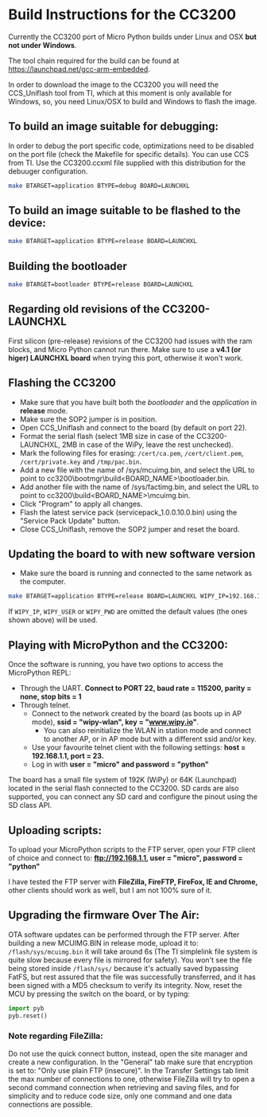 # Build Instructions for the CC3200

Currently the CC3200 port of Micro Python builds under Linux and OSX **but not under Windows**.

The tool chain required for the build can be found at <https://launchpad.net/gcc-arm-embedded>.

In order to download the image to the CC3200 you will need the CCS_Uniflash tool from TI, which at this 
moment is only available for Windows, so, you need Linux/OSX to build and Windows to flash the image.

## To build an image suitable for debugging:

In order to debug the port specific code, optimizations need to be disabled on the 
port file (check the Makefile for specific details). You can use CCS from TI.
Use the CC3200.ccxml file supplied with this distribution for the debuuger configuration. 
```bash
make BTARGET=application BTYPE=debug BOARD=LAUNCHXL
```
## To build an image suitable to be flashed to the device:
```bash
make BTARGET=application BTYPE=release BOARD=LAUNCHXL
```
## Building the bootloader
```bash
make BTARGET=bootloader BTYPE=release BOARD=LAUNCHXL
```

## Regarding old revisions of the CC3200-LAUNCHXL
First silicon (pre-release) revisions of the CC3200 had issues with the ram blocks, and Micro Python cannot run
there. Make sure to use a **v4.1 (or higer) LAUNCHXL board** when trying this port, otherwise it won't work.

## Flashing the CC3200
- Make sure that you have built both the *bootloader* and the *application* in **release** mode.
- Make sure the SOP2 jumper is in position.
- Open CCS_Uniflash and connect to the board (by default on port 22). 
- Format the serial flash (select 1MB size in case of the CC3200-LAUNCHXL, 2MB in case of the WiPy, leave the rest unchecked).
- Mark the following files for erasing: `/cert/ca.pem`, `/cert/client.pem`, `/cert/private.key` and `/tmp/pac.bin`.
- Add a new file with the name of /sys/mcuimg.bin, and select the URL to point to cc3200\bootmgr\build\<BOARD_NAME>\bootloader.bin.
- Add another file with the name of /sys/factimg.bin, and select the URL to point to cc3200\build\<BOARD_NAME>\mcuimg.bin.
- Click "Program" to apply all changes.
- Flash the latest service pack (servicepack_1.0.0.10.0.bin) using the "Service Pack Update" button.
- Close CCS_Uniflash, remove the SOP2 jumper and reset the board.

## Updating the board to with new software version
- Make sure the board is running and connected to the same network as the computer.

```bash
make BTARGET=application BTYPE=release BOARD=LAUNCHXL WIPY_IP=192.168.1.1 WIPY_USER=micro WIPY_PWD=python deploy
```

If `WIPY_IP`, `WIPY_USER` or `WIPY_PWD` are omitted the default values (the ones shown above) will be used.

## Playing with MicroPython and the CC3200:

Once the software is running, you have two options to access the MicroPython REPL:

- Through the UART. 
  **Connect to PORT 22, baud rate = 115200, parity = none, stop bits = 1**
- Through telnet. 
  * Connect to the network created by the board (as boots up in AP mode), **ssid = "wipy-wlan", key = "www.wipy.io"**.
    * You can also reinitialize the WLAN in station mode and connect to another AP, or in AP mode but with a
      different ssid and/or key.
  * Use your favourite telnet client with the following settings: **host = 192.168.1.1, port = 23.**
  * Log in with **user = "micro" and password = "python"**

The board has a small file system of 192K (WiPy) or 64K (Launchpad) located in the serial flash connected to the CC3200. 
SD cards are also supported, you can connect any SD card and configure the pinout using the SD class API.

## Uploading scripts:

To upload your MicroPython scripts to the FTP server, open your FTP client of choice and connect to:
**ftp://192.168.1.1, user = "micro", password = "python"**

I have tested the FTP server with **FileZilla, FireFTP, FireFox, IE and Chrome,** other clients should work as well, but I am 
not 100% sure of it.

## Upgrading the firmware Over The Air:

OTA software updates can be performed through the FTP server. After building a new MCUIMG.BIN in release mode, upload it to:
`/flash/sys/mcuimg.bin` it will take around 6s (The TI simplelink file system is quite slow because every file is mirrored for
safety). You won't see the file being stored inside `/flash/sys/` because it's actually saved bypassing FatFS, but rest assured that
the file was successfully transferred, and it has been signed with a MD5 checksum to verify its integrity. 
Now, reset the MCU by pressing the switch on the board, or by typing:

```python
import pyb
pyb.reset()
```

### Note regarding FileZilla:

Do not use the quick connect button, instead, open the site manager and create a new configuration. In the "General" tab make 
sure that encryption is set to: "Only use plain FTP (insecure)". In the Transfer Settings tab limit the max number of connections 
to one, otherwise FileZilla will try to open a second command connection when retrieving and saving files, and for simplicity and 
to reduce code size, only one command and one data connections are possible.

